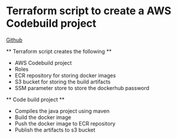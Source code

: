 # Terraform script to create a AWS Codebuild project

[Github](https://github.com/vigneshsweekaran/terraform/tree/main/aws/07-codebuild/hello-world)

** Terraform script creates the following **
* AWS Codebuild project
* Roles
* ECR repository for storing docker images
* S3 bucket for storing the build artifacts
* SSM parameter store to store the dockerhub password

** Code build project **
* Compiles the java project using maven
* Build the docker image
* Push the docker image to ECR repository
* Publish the artifacts to s3 bucket

